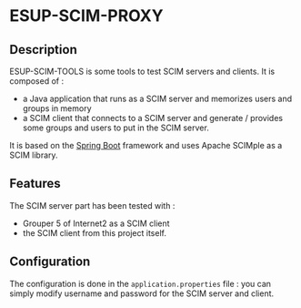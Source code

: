 # ESUP-SCIM-PROXY

## Description

ESUP-SCIM-TOOLS is some tools to test SCIM servers and clients. It is composed of :
* a Java application that runs as a SCIM server and memorizes users and groups in memory
* a SCIM client that connects to a SCIM server and generate / provides some groups and users to put in the SCIM server.

It is based on the [Spring Boot](https://spring.io/projects/spring-boot) framework and uses Apache SCIMple as a SCIM library.

## Features

The SCIM server part has been tested with :
* Grouper 5 of Internet2 as a SCIM client
* the SCIM client from this project itself.

## Configuration

The configuration is done in the `application.properties` file : you can simply modify username and password for the SCIM server and client.

